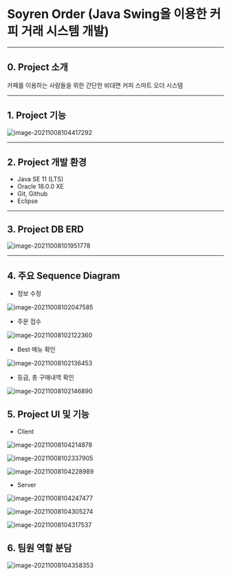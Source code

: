 

# Soyren Order (Java Swing을 이용한 커피 거래 시스템 개발)



------

## 0. Project 소개

카페를 이용하는 사람들을 위한 간단한 비대면 커피 스마트 오더 시스템



------

## 1. Project 기능

![image-20211008104417292](https://github.com/jsj0718/SoyrenOrder/blob/main/README.assets/image-20211008104417292.png)



------

## 2. Project 개발 환경

- Java SE 11 (LTS)
- Oracle 18.0.0 XE
- Git, Github
- Eclipse



------

## 3. Project DB ERD

![image-20211008101951778](https://github.com/jsj0718/SoyrenOrder/blob/main/README.assets/image-20211008101951778.png)

------



## 4. 주요 Sequence Diagram



* 정보 수정

![image-20211008102047585](https://github.com/jsj0718/SoyrenOrder/blob/main/README.assets/image-20211008102047585.png)



* 주문 접수

![image-20211008102122360](https://github.com/jsj0718/SoyrenOrder/blob/main/README.assets/image-20211008102122360.png)



* Best 메뉴 확인

![image-20211008102136453](https://github.com/jsj0718/SoyrenOrder/blob/main/README.assets/image-20211008102136453.png)



* 등급, 총 구매내역 확인

![image-20211008102146890](https://github.com/jsj0718/SoyrenOrder/blob/main/README.assets/image-20211008102146890.png)



## 5. Project UI 및 기능



* Client

![image-20211008104214878](https://github.com/jsj0718/SoyrenOrder/blob/main/README.assets/image-20211008104214878.png)

![image-20211008102337905](https://github.com/jsj0718/SoyrenOrder/blob/main/README.assets/image-20211008102337905.png)

![image-20211008104228989](https://github.com/jsj0718/SoyrenOrder/blob/main/README.assets/image-20211008104228989.png)



* Server

![image-20211008104247477](https://github.com/jsj0718/SoyrenOrder/blob/main/README.assets/image-20211008104247477.png)

![image-20211008104305274](https://github.com/jsj0718/SoyrenOrder/blob/main/README.assets/image-20211008104305274.png)

![image-20211008104317537](https://github.com/jsj0718/SoyrenOrder/blob/main/README.assets/image-20211008104317537.png)



## 6. 팀원 역할 분담

![image-20211008104358353](https://github.com/jsj0718/SoyrenOrder/blob/main/README.assets/image-20211008104358353.png)



